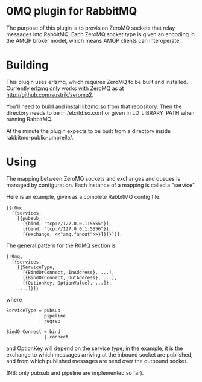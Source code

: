 # 0MQ plugin for RabbitMQ

The purpose of this plugin is to provision ZeroMQ sockets that relay
messages into RabbitMQ. Each ZeroMQ socket type is given an encoding
in the AMQP broker model, which means AMQP clients can interoperate.

# Building

This plugin uses erlzmq, which requires ZeroMQ to be built and
installed.  Currently erlzmq only works with ZeroMQ as
at http://github.com/sustrik/zeromq2.

You'll need to build and install libzmq.so from that repository. Then
the directory needs to be in /etc/ld.so.conf or given in
LD_LIBRARY_PATH when running RabbitMQ.

At the minute the plugin expects to be built from a directory inside
rabbitmq-public-umbrella/.

# Using

The mapping between ZeroMQ sockets and exchanges and queues is managed
by configuration. Each instance of a mapping is called a "service".

Here is an example, given as a complete RabbitMQ config file:

    [{r0mq,
      [{services,
        [{pubsub,
          [{bind, "tcp://127.0.0.1:5555"}],
          [{bind, "tcp://127.0.0.1:5556"}],
          [{exchange, <<"amq.fanout">>}]}]}]}].

The general pattern for the R0MQ section is

    {r0mq,
      [{services,
        [{ServiceType,
          [{BindOrConnect, InAddress}, ...],
          [{BindOrConnect, OutAddress}, ...],
          [{OptionKey, OptionValue}, ...]},
         ...]}]}

where

    ServiceType = pubsub
                | pipeline
                | reqrep

    BindOrConnect = bind
                  | connect

and OptionKey will depend on the service type; in the example, it is
the exchange to which messages arriving at the inbound socket are
published, and from which published messages are send over the
outbound socket.

(NB: only pubsub and pipeline are implemented so far).
